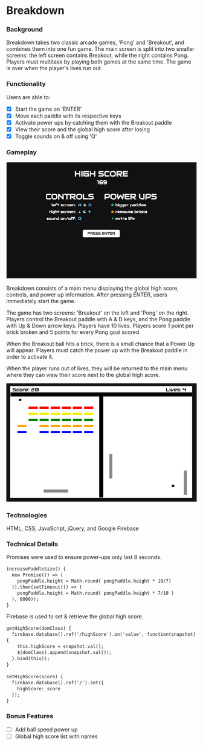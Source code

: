 # Breakdown

### Background
Breakdown takes two classic arcade games, 'Pong' and 'Breakout', and combines them into one fun game. The main screen is split into two smaller screens: the left screen contains Breakout, while the right contains Pong. Players must multitask by playing both games at the same time. The game is over when the player's lives run out.

### Functionality
Users are able to:
- [x] Start the game on 'ENTER'
- [x] Move each paddle with its respective keys
- [x] Activate power ups by catching them with the Breakout paddle
- [x] View their score and the global high score after losing
- [x] Toggle sounds on & off using 'Q'

### Gameplay

![Gameplay GIF](img/gameplay.gif)

Breakdown consists of a main menu displaying the global high score, controls, and power up information. After pressing ENTER, users immediately start the game.

The game has two screens: 'Breakout' on the left and 'Pong' on the right. Players control the Breakout paddle with A & D keys, and the Pong paddle with Up & Down arrow keys. Players have 10 lives. Players score 1 point per brick broken and 5 points for every Pong goal scored.

When the Breakout ball hits a brick, there is a small chance that a Power Up will appear. Players must catch the power up with the Breakout paddle in order to activate it.

When the player runs out of lives, they will be returned to the main menu where they can view their score next to the global high score.

![Gameplay Screenshot](img/screen_shot.png)

### Technologies
HTML, CSS, JavaScript, jQuery, and Google Firebase

### Technical Details

Promises were used to ensure power-ups only last 8 seconds.
```     
increasePaddleSize() {
  new Promise(() => (
    pongPaddle.height = Math.round( pongPaddle.height * 10/7)
  )).then(setTimeout(() => (
    pongPaddle.height = Math.round( pongPaddle.height * 7/10 )
  ), 8000));
}
```

Firebase is used to set & retrieve the global high score.
```
getHighScore(domClass) {
  firebase.database().ref('/highScore').on('value', function(snapshot) {
    this.highScore = snapshot.val();
    $(domClass).append(snapshot.val());
  }.bind(this));
}

setHighScore(score) {
  firebase.database().ref('/').set({
    highScore: score
  });
}
```


### Bonus Features
- [ ] Add ball speed power up
- [ ] Global high score list with names
